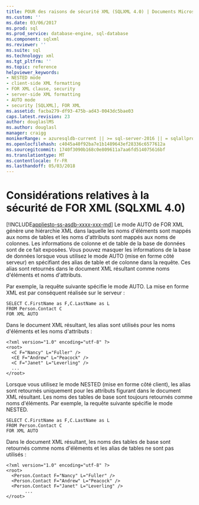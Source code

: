 ```yaml
---
title: POUR des raisons de sécurité XML (SQLXML 4.0) | Documents Microsoft
ms.custom: ''
ms.date: 03/06/2017
ms.prod: sql
ms.prod_service: database-engine, sql-database
ms.component: sqlxml
ms.reviewer: ''
ms.suite: sql
ms.technology: xml
ms.tgt_pltfrm: ''
ms.topic: reference
helpviewer_keywords:
- NESTED mode
- client-side XML formatting
- FOR XML clause, security
- server-side XML formatting
- AUTO mode
- security [SQLXML], FOR XML
ms.assetid: facba279-df93-475b-ad43-0043dc5bae03
caps.latest.revision: 23
author: douglaslMS
ms.author: douglasl
manager: craigg
monikerRange: = azuresqldb-current || >= sql-server-2016 || = sqlallproducts-allversions
ms.openlocfilehash: c4045a40f92ba7e1b1489643ef28336c6577612a
ms.sourcegitcommit: 1740f3090b168c0e809611a7aa6fd514075616bf
ms.translationtype: MT
ms.contentlocale: fr-FR
ms.lasthandoff: 05/03/2018
---
```

# <a name="for-xml-security-considerations-sqlxml-40"></a>Considérations relatives à la sécurité de FOR XML (SQLXML 4.0)
[!INCLUDE[appliesto-ss-asdb-xxxx-xxx-md](../../../includes/appliesto-ss-asdb-xxxx-xxx-md.md)]
  Le mode AUTO de FOR XML génère une hiérarchie XML dans laquelle les noms d'éléments sont mappés aux noms de tables et les noms d'attributs sont mappés aux noms de colonnes. Les informations de colonne et de table de la base de données sont de ce fait exposées. Vous pouvez masquer les informations de la base de données lorsque vous utilisez le mode AUTO (mise en forme côté serveur) en spécifiant des alias de table et de colonne dans la requête. Ces alias sont retournés dans le document XML résultant comme noms d'éléments et noms d'attributs.  
  
 Par exemple, la requête suivante spécifie le mode AUTO. La mise en forme XML est par conséquent réalisée sur le serveur :  
  
```  
SELECT C.FirstName as F,C.LastName as L   
FROM Person.Contact C   
FOR XML AUTO  
```  
  
 Dans le document XML résultant, les alias sont utilisés pour les noms d'éléments et les noms d'attributs :  
  
```  
<?xml version="1.0" encoding="utf-8" ?>   
<root>  
  <C F="Nancy" L="Fuller" />   
  <CE F="Andrew" L="Peacock" />   
  <C F="Janet" L="Leverling" />   
  ...  
</root>  
```  
  
 Lorsque vous utilisez le mode NESTED (mise en forme côté client), les alias sont retournés uniquement pour les attributs figurant dans le document XML résultant. Les noms des tables de base sont toujours retournés comme noms d'éléments. Par exemple, la requête suivante spécifie le mode NESTED.  
  
```  
SELECT C.FirstName as F,C.LastName as L   
FROM Person.Contact C   
FOR XML AUTO  
```  
  
 Dans le document XML résultant, les noms des tables de base sont retournés comme noms d'éléments et les alias de tables ne sont pas utilisés :  
  
```  
<?xml version="1.0" encoding="utf-8" ?>   
<root>  
  <Person.Contact F="Nancy" L="Fuller" />   
  <Person.Contact F="Andrew" L="Peacock" />   
  <Person.Contact F="Janet" L="Leverling" />   
       ...  
</root>  
```  
  
  
